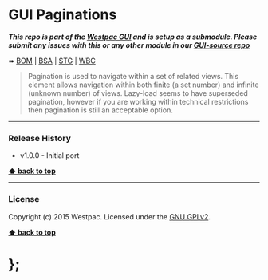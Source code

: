 GUI Paginations
===============

***This repo is part of the [Westpac GUI](http://gel.westpacgroup.com.au/GUI/) and is setup as a submodule. Please submit any issues with this or any other
module in our [GUI-source repo](https://github.com/WestpacCXTeam/GUI-source/issues)***

➠
[BOM](http://westpaccxteam.github.io/GUI-paginations/tests/BOM/) |
[BSA](http://westpaccxteam.github.io/GUI-paginations/tests/BSA/) |
[STG](http://westpaccxteam.github.io/GUI-paginations/tests/STG/) |
[WBC](http://westpaccxteam.github.io/GUI-paginations/tests/WBC/)

> Pagination is used to navigate within a set of related views. This element allows navigation within both finite (a set number) and infinite (unknown number)
> of views. Lazy-load seems to have superseded pagination, however if you are working within technical restrictions then pagination is still an acceptable
> option.

----------------------------------------------------------------------------------------------------------------------------------------------------------------


### Release History

* v1.0.0 - Initial port

**[⬆ back to top](#content)**


----------------------------------------------------------------------------------------------------------------------------------------------------------------


### License

Copyright (c) 2015 Westpac. Licensed under the [GNU GPLv2](https://raw.githubusercontent.com/WestpacCXTeam/GUI-paginations/master/LICENSE).

**[⬆ back to top](#content)**

# };